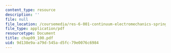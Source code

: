 ```yaml
---
content_type: resource
description: ''
file: null
file_location: /coursemedia/res-6-001-continuum-electromechanics-spring-2009/9d138e9aa79d545ad5fc79e0076c6984_chap09_100.pdf
file_type: application/pdf
resourcetype: Document
title: chap09_100.pdf
uid: 9d138e9a-a79d-545a-d5fc-79e0076c6984
---
```


